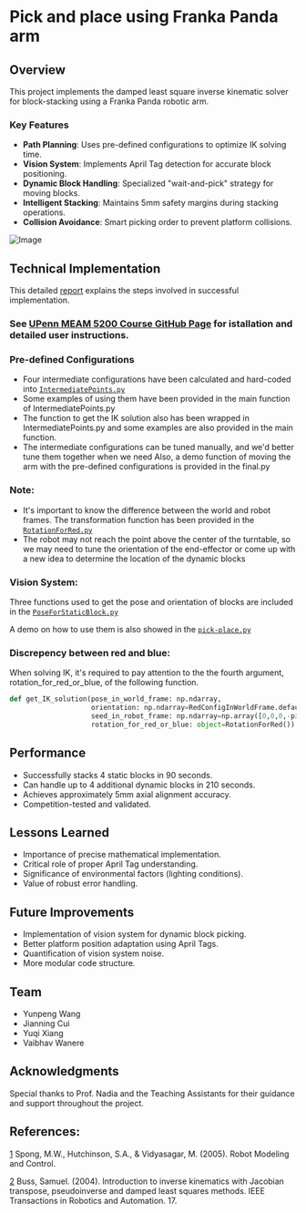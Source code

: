 # Pick and place using Franka Panda arm

## Overview
This project implements the damped least square inverse kinematic solver for block-stacking using a Franka Panda robotic arm.
### Key Features
- **Path Planning**: Uses pre-defined configurations to optimize IK solving time.
- **Vision System**: Implements April Tag detection for accurate block positioning.
- **Dynamic Block Handling**: Specialized "wait-and-pick" strategy for moving blocks.
- **Intelligent Stacking**: Maintains 5mm safety margins during stacking operations.
- **Collision Avoidance**: Smart picking order to prevent platform collisions.

![Image](https://github.com/vbwanere/Pick-and-place-using-Franka-Panda-arm/blob/main/doc/DSCF1747.jpg)


## Technical Implementation
This detailed [report](https://github.com/vbwanere/Pick-and-place-using-Franka-Panda-arm/blob/main/doc/Pick%20and%20Place%20with%20Franka%20Panda%20Arm-2023.pdf) explains the steps involved in successful implementation.
### See [UPenn MEAM 5200 Course GitHub Page](https://github.com/MEAM520/meam520_labs?tab=readme-ov-file) for istallation and detailed user instructions.

### Pre-defined Configurations
* Four intermediate configurations have been calculated and hard-coded into [```IntermediatePoints.py```](https://github.com/vbwanere/Pick-and-place-using-Franka-Panda-arm/blob/main/final/IntermediatePoints.py)
* Some examples of using them have been provided in the main function of IntermediatePoints.py
* The function to get the IK solution also has been wrapped in IntermediatePoints.py and some examples are also provided in the main function.
* The intermediate configurations can be tuned manually, and we'd better tune them together when we need Also, a demo function of moving the arm with the pre-defined configurations is provided in the final.py

### Note:
* It's important to know the difference between the world and robot frames. The transformation function has been provided in the [```RotationForRed.py```](https://github.com/vbwanere/Pick-and-place-using-Franka-Panda-arm/blob/main/final/RotationForRed.py)
* The robot may not reach the point above the center of the turntable, so we may need to tune the orientation of the end-effector or come up with a new idea to determine the location of the dynamic blocks

### Vision System:
Three functions used to get the pose and orientation of blocks are included in the [```PoseForStaticBlock.py```](https://github.com/vbwanere/Pick-and-place-using-Franka-Panda-arm/blob/main/final/PoseForStaticBlock.py)

A demo on how to use them is also showed in the [```pick-place.py```](https://github.com/vbwanere/Pick-and-place-using-Franka-Panda-arm/blob/main/final/pick-place.py)

### Discrepency between red and blue:
When solving IK, it's required to pay attention to the the fourth argument, rotation_for_red_or_blue, of the following function.

```python
def get_IK_solution(pose_in_world_frame: np.ndarray, 
                    orientation: np.ndarray=RedConfigInWorldFrame.default_end_effactor_orientation, 
                    seed_in_robot_frame: np.ndarray=np.array([0,0,0,-pi/2,0,pi/2,pi/4]),
                    rotation_for_red_or_blue: object=RotationForRed()):
```


## Performance
- Successfully stacks 4 static blocks in 90 seconds.
- Can handle up to 4 additional dynamic blocks in 210 seconds.
- Achieves approximately 5mm axial alignment accuracy.
- Competition-tested and validated.

## Lessons Learned
- Importance of precise mathematical implementation.
- Critical role of proper April Tag understanding.
- Significance of environmental factors (lighting conditions).
- Value of robust error handling.

## Future Improvements
- Implementation of vision system for dynamic block picking.
- Better platform position adaptation using April Tags.
- Quantification of vision system noise.
- More modular code structure.

## Team
- Yunpeng Wang
- Jianning Cui
- Yuqi Xiang
- Vaibhav Wanere

## Acknowledgments
Special thanks to Prof. Nadia and the Teaching Assistants for their guidance and support throughout the project.

## References:
[1](https://github.com/vbwanere/Pick-and-place-using-Franka-Panda-arm/blob/main/doc/Robot%20Modeling%20and%20Control%20by%20Spong.pdf) Spong, M.W., Hutchinson, S.A., & Vidyasagar, M. (2005). Robot Modeling and Control.

[2](https://github.com/vbwanere/Pick-and-place-using-Franka-Panda-arm/blob/main/doc/Introduction%20to%20IK%20with%20Jacobian%20Transpose%20Pseudoinverse%20and%20Damped%20Least%20Squares%20methods.pdf) Buss, Samuel. (2004). Introduction to inverse kinematics with Jacobian transpose, pseudoinverse and damped least squares methods. IEEE Transactions in Robotics and Automation. 17.

